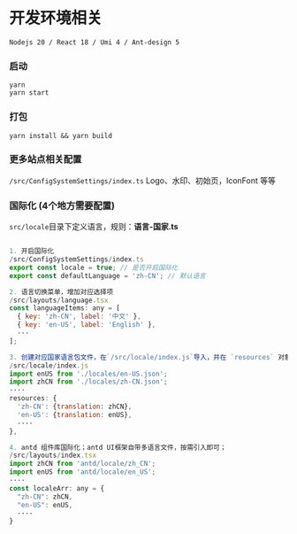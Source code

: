 # 开发环境相关
```shell
Nodejs 20 / React 18 / Umi 4 / Ant-design 5 

```


### 启动

```shell
yarn
yarn start
```

### 打包

```shell
yarn install && yarn build
```

### 更多站点相关配置
`/src/ConfigSystemSettings/index.ts` Logo、水印、初始页，IconFont 等等




### 国际化 (4个地方需要配置)
`src/locale`目录下定义语言，规则：**语言-国家.ts**
```js

1. 开启国际化
/src/ConfigSystemSettings/index.ts
export const locale = true; // 是否开启国际化
export const defaultLanguage = 'zh-CN'; // 默认语言

2. 语言切换菜单，增加对应选择项
/src/layouts/language.tsx
const languageItems: any = [ 
  { key: 'zh-CN', label: '中文' }, 
  { key: 'en-US', label: 'English' },
  ···
];

3. 创建对应国家语言包文件，在`/src/locale/index.js`导入，并在 `resources` 对象中添加对应配置
/src/locale/index.js
import enUS from './locales/en-US.json';
import zhCN from './locales/zh-CN.json';
····
resources: {
  'zh-CN': {translation: zhCN},
  'en-US': {translation: enUS},
  ····
},

4. antd 组件库国际化；antd UI框架自带多语言文件，按需引入即可；
/src/layouts/index.tsx
import zhCN from 'antd/locale/zh_CN';
import enUS from 'antd/locale/en_US';
····
const localeArr: any = {
  "zh-CN": zhCN,
  "en-US": enUS,
  ····
}

```
